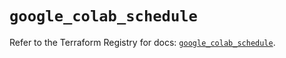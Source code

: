 # `google_colab_schedule`

Refer to the Terraform Registry for docs: [`google_colab_schedule`](https://registry.terraform.io/providers/hashicorp/google-beta/6.34.1/docs/resources/google_colab_schedule).
